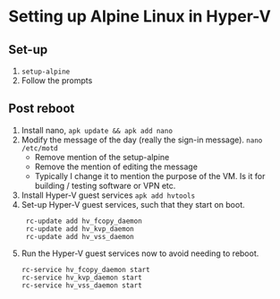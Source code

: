 # Setting up Alpine Linux in Hyper-V

## Set-up

1. `setup-alpine`
2. Follow the prompts

## Post reboot

1. Install nano, `apk update && apk add nano`
2. Modify the message of the day (really the sign-in message).
   `nano /etc/motd`
   * Remove mention of the setup-alpine
   * Remove the mention of editing the message
   * Typically I change it to mention the purpose of the VM. Is it for
     building / testing software or VPN etc.
3. Install Hyper-V guest services
   `apk add hvtools`
4. Set-up Hyper-V guest services, such that they start on boot.
   ```
    rc-update add hv_fcopy_daemon
    rc-update add hv_kvp_daemon
    rc-update add hv_vss_daemon
   ```
5. Run the Hyper-V guest services now to avoid needing to reboot.
    ```
    rc-service hv_fcopy_daemon start
    rc-service hv_kvp_daemon start
    rc-service hv_vss_daemon start
    ```


